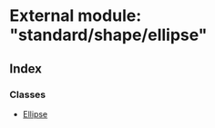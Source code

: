 
# External module: "standard/shape/ellipse"

## Index

### Classes

* [Ellipse](../classes/_standard_shape_ellipse_.ellipse.md)
